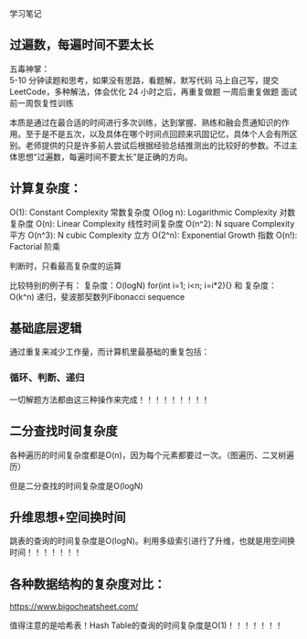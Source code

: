 学习笔记



## 过遍数，每遍时间不要太长

五毒神掌：	
5-10 分钟读题和思考，如果没有思路，看题解，默写代码
马上自己写，提交LeetCode，多种解法，体会优化
24 小时之后，再重复做题
一周后重复做题
面试前一周恢复性训练

本质是通过在最合适的时间进行多次训练，达到掌握、熟练和融会贯通知识的作用。至于是不是五次，以及具体在哪个时间点回顾来巩固记忆，具体个人会有所区别。老师提供的只是许多前人尝试后根据经验总结推测出的比较好的参数。不过主体思想“过遍数，每遍时间不要太长”是正确的方向。





## 计算复杂度：

O(1): Constant Complexity 常数复杂度
O(log n): Logarithmic Complexity 对数复杂度
O(n): Linear Complexity 线性时间复杂度
O(n^2): N square Complexity 平方
O(n^3): N cubic Complexity 立方
O(2^n): Exponential Growth 指数
O(n!): Factorial 阶乘

判断时，只看最高复杂度的运算

比较特别的例子有：
	复杂度：O(logN)
		for(int i=1; i<n; i=i*2){}
和
	复杂度：O(k^n)
		递归，斐波那契数列Fibonacci sequence





## 基础底层逻辑

通过重复来减少工作量，而计算机里最基础的重复包括：

### 循环、判断、递归

一切解题方法都由这三种操作来完成！！！！！！！！！





## 二分查找时间复杂度

各种遍历的时间复杂度都是O(n)，因为每个元素都要过一次。（图遍历、二叉树遍历）

但是二分查找的时间复杂度是O(logN)





## 升维思想+空间换时间

跳表的查询的时间复杂度是O(logN)。利用多级索引进行了升维，也就是用空间换时间！！！！！！！





## 各种数据结构的复杂度对比：

https://www.bigocheatsheet.com/

值得注意的是哈希表！Hash Table的查询的时间复杂度是O(1)！！！！！！！